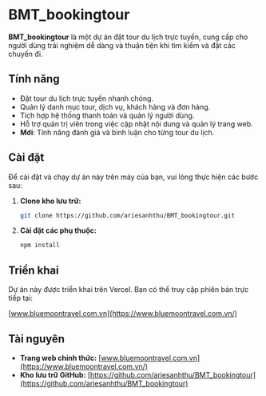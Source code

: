 # BMT_bookingtour

**BMT_bookingtour** là một dự án đặt tour du lịch trực tuyến, cung cấp cho người dùng trải nghiệm dễ dàng và thuận tiện khi tìm kiếm và đặt các chuyến đi.

## Tính năng

- Đặt tour du lịch trực tuyến nhanh chóng.
- Quản lý danh mục tour, dịch vụ, khách hàng và đơn hàng.
- Tích hợp hệ thống thanh toán và quản lý người dùng.
- Hỗ trợ quản trị viên trong việc cập nhật nội dung và quản lý trang web.
- **Mới**: Tính năng đánh giá và bình luận cho từng tour du lịch.

## Cài đặt

Để cài đặt và chạy dự án này trên máy của bạn, vui lòng thực hiện các bước sau:

1. **Clone kho lưu trữ:**

   ```bash
   git clone https://github.com/ariesanhthu/BMT_bookingtour.git
   ```

2. **Cài đặt các phụ thuộc:**

   ```bash
   npm install
   ```

## Triển khai

Dự án này được triển khai trên Vercel. Bạn có thể truy cập phiên bản trực tiếp tại:

[www.bluemoontravel.com.vn](https://www.bluemoontravel.com.vn/)

## Tài nguyên

- **Trang web chính thức:** [www.bluemoontravel.com.vn](https://www.bluemoontravel.com.vn/)
- **Kho lưu trữ GitHub:** [https://github.com/ariesanhthu/BMT_bookingtour](https://github.com/ariesanhthu/BMT_bookingtour)

